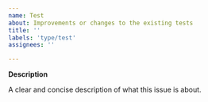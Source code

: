 ```yaml
---
name: Test
about: Improvements or changes to the existing tests
title: ''
labels: 'type/test'
assignees: ''

---
```


**Description**

A clear and concise description of what this issue is about.
